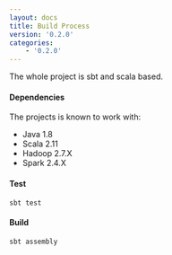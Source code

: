 ```yaml
---
layout: docs
title: Build Process
version: '0.2.0'
categories:
    - '0.2.0'
---
```


The whole project is sbt and scala based.

#### Dependencies

The projects is known to work with:

- Java 1.8
- Scala 2.11
- Hadoop 2.7.X
- Spark 2.4.X

#### Test

```shell
sbt test
```

#### Build

```shell
sbt assembly
```
